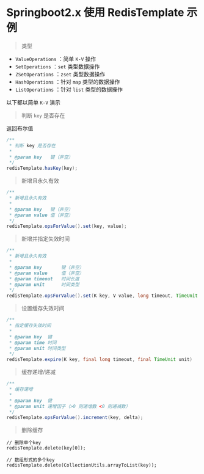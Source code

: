 # Springboot2.x 使用 RedisTemplate 示例

> 类型

- `ValueOperations` ：简单 `K-V` 操作
- `SetOperations` ：`set` 类型数据操作
- `ZSetOperations` ：`zset` 类型数据操作
- `HashOperations` ：针对 `map` 类型的数据操作
- `ListOperations` ：针对 `list` 类型的数据操作

以下都以简单 `K-V` 演示

> 判断 `key` 是否存在

返回布尔值

```java
/**
 * 判断 key 是否存在
 * 
 * @param key   键（非空）
 */
redisTemplate.hasKey(key);
```

> 新增且永久有效

```java
/**
 * 新增且永久有效
 * 
 * @param key   键（非空）
 * @param value 值（非空）
 */
redisTemplate.opsForValue().set(key, value);
```

> 新增并指定失效时间

```java
/**
 * 新增且永久有效
 * 
 * @param key       键（非空）
 * @param value     值（非空）
 * @param timeout   时间长度
 * @param unit      时间类型
 */
redisTemplate.opsForValue().set(K key, V value, long timeout, TimeUnit unit);
```

> 设置缓存失效时间

```java
/**
 * 指定缓存失效时间
 *
 * @param key  键
 * @param time 时间
 * @param unit 时间类型
 */
redisTemplate.expire(K key, final long timeout, final TimeUnit unit)
```

> 缓存递增/递减

```java
/**
 * 缓存递增
 *
 * @param key  键
 * @param unit 递增因子（>0 则递增数 <0 则递减数）
 */
redisTemplate.opsForValue().increment(key, delta);
```

> 删除缓存

```
// 删除单个key
redisTemplate.delete(key[0]);

// 数组形式的多个key
redisTemplate.delete(CollectionUtils.arrayToList(key));
```

